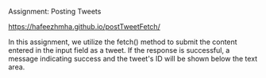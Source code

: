 Assignment: Posting Tweets

https://hafeezhmha.github.io/postTweetFetch/

In this assignment, we utilize the fetch() method to submit the content entered in the input field as a tweet.
If the response is successful, a message indicating success and the tweet's ID will be shown below the text area.
